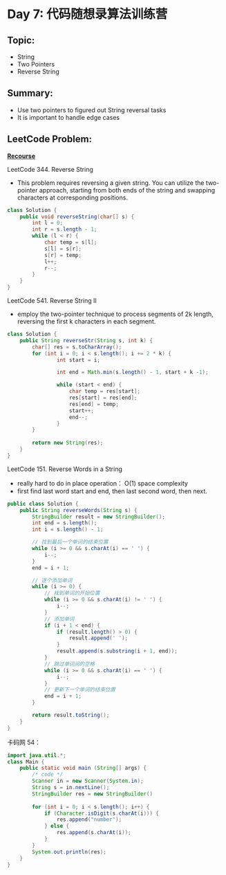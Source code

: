 # Day 7: 代码随想录算法训练营

## Topic:
- String
- Two Pointers
- Reverse String

## Summary:
- Use two pointers to figured out String reversal tasks
- It is important to handle edge cases



## LeetCode Problem:

**[Recourse](https://programmercarl.com/0344.%E5%8F%8D%E8%BD%AC%E5%AD%97%E7%AC%A6%E4%B8%B2.html#%E5%85%B6%E4%BB%96%E8%AF%AD%E8%A8%80%E7%89%88%E6%9C%AC)**

LeetCode 344. Reverse String
- This problem requires reversing a given string. You can utilize the two-pointer approach, starting from both ends of the string and swapping characters at corresponding positions.

```java
class Solution {
    public void reverseString(char[] s) {
        int l = 0;
        int r = s.length - 1;
        while (l < r) {
            char temp = s[l];
            s[l] = s[r];
            s[r] = temp;
            l++;
            r--;
        }
    }
}
```

LeetCode 541. Reverse String II
- employ the two-pointer technique to process segments of 2k length, reversing the first k characters in each segment.
``` java
class Solution {
    public String reverseStr(String s, int k) {
        char[] res = s.toCharArray();
        for (int i = 0; i < s.length(); i += 2 * k) {
                int start = i;

                int end = Math.min(s.length() - 1, start + k -1);

                while (start < end) {
                    char temp = res[start];
                    res[start] = res[end];
                    res[end] = temp;
                    start++;
                    end--;
                }
        } 
        
        return new String(res);
    }
}
```
  
LeetCode 151. Reverse Words in a String
- really hard to do in place operation： O(1) space complexity
- first find last word start and end, then last second word, then next.
``` java
public class Solution {
    public String reverseWords(String s) {
        StringBuilder result = new StringBuilder();
        int end = s.length();
        int i = s.length() - 1;

        // 找到最后一个单词的结束位置
        while (i >= 0 && s.charAt(i) == ' ') {
            i--;
        }
        end = i + 1;

        // 逐个添加单词
        while (i >= 0) {
            // 找到单词的开始位置
            while (i >= 0 && s.charAt(i) != ' ') {
                i--;
            }
            // 添加单词
            if (i + 1 < end) {
                if (result.length() > 0) {
                    result.append(' ');
                }
                result.append(s.substring(i + 1, end));
            }
            // 跳过单词间的空格
            while (i >= 0 && s.charAt(i) == ' ') {
                i--;
            }
            // 更新下一个单词的结束位置
            end = i + 1;
        }

        return result.toString();
    }
}
```

卡码网 54：
``` java
import java.util.*;
class Main {
    public static void main (String[] args) {
        /* code */
        Scanner in = new Scanner(System.in);
        String s = in.nextLine();
        StringBuilder res = new StringBuilder()
        
        for (int i = 0; i < s.length(); i++) {
            if (Character.isDigit(s.charAt(i))) {
                res.append("number");
            } else {
                res.append(s.charAt(i));
            }
        }
        System.out.println(res);
    }
}
```
